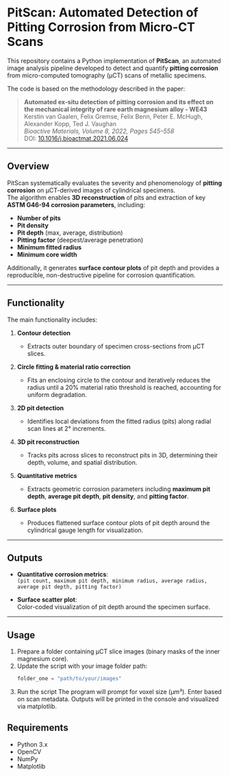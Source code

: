 # PitScan: Automated Detection of Pitting Corrosion from Micro-CT Scans

This repository contains a Python implementation of **PitScan**, an automated image analysis pipeline developed to detect and quantify **pitting corrosion** from micro-computed tomography (µCT) scans of metallic specimens.  

The code is based on the methodology described in the paper:  

> **Automated ex-situ detection of pitting corrosion and its effect on the mechanical integrity of rare earth magnesium alloy - WE43**  
> Kerstin van Gaalen, Felix Gremse, Felix Benn, Peter E. McHugh, Alexander Kopp, Ted J. Vaughan  
> *Bioactive Materials, Volume 8, 2022, Pages 545–558*  
> DOI: [10.1016/j.bioactmat.2021.06.024](https://doi.org/10.1016/j.bioactmat.2021.06.024)

---

## Overview

PitScan systematically evaluates the severity and phenomenology of **pitting corrosion** on µCT-derived images of cylindrical specimens.  
The algorithm enables **3D reconstruction** of pits and extraction of key **ASTM G46-94 corrosion parameters**, including:

- **Number of pits**  
- **Pit density**  
- **Pit depth** (max, average, distribution)  
- **Pitting factor** (deepest/average penetration)  
- **Minimum fitted radius**  
- **Minimum core width**  

Additionally, it generates **surface contour plots** of pit depth and provides a reproducible, non-destructive pipeline for corrosion quantification.

---

## Functionality

The main functionality includes:

1. **Contour detection**  
   - Extracts outer boundary of specimen cross-sections from µCT slices.

2. **Circle fitting & material ratio correction**  
   - Fits an enclosing circle to the contour and iteratively reduces the radius until a 20% material ratio threshold is reached, accounting for uniform degradation.

3. **2D pit detection**  
   - Identifies local deviations from the fitted radius (pits) along radial scan lines at 2° increments.

4. **3D pit reconstruction**  
   - Tracks pits across slices to reconstruct pits in 3D, determining their depth, volume, and spatial distribution.

5. **Quantitative metrics**  
   - Extracts geometric corrosion parameters including **maximum pit depth**, **average pit depth**, **pit density**, and **pitting factor**.

6. **Surface plots**  
   - Produces flattened surface contour plots of pit depth around the cylindrical gauge length for visualization.

---

## Outputs

- **Quantitative corrosion metrics**:  
  `(pit count, maximum pit depth, minimum radius, average radius, average pit depth, pitting factor)`

- **Surface scatter plot**:  
  Color-coded visualization of pit depth around the specimen surface.

---

## Usage

1. Prepare a folder containing µCT slice images (binary masks of the inner magnesium core).  
2. Update the script with your image folder path:
   ```python
   folder_one = "path/to/your/images"

3. Run the script
The program will prompt for voxel size (µm³). Enter based on scan metadata.
Outputs will be printed in the console and visualized via matplotlib.

## Requirements

- Python 3.x
- OpenCV
- NumPy
- Matplotlib
